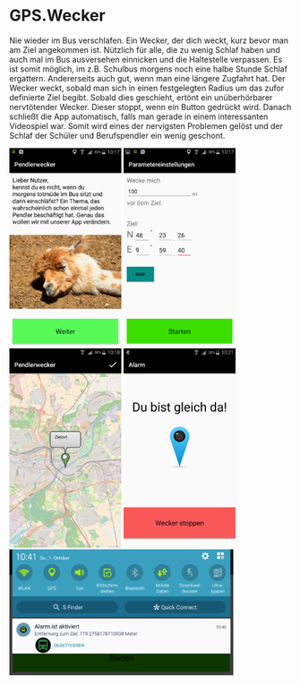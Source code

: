 # GPS.Wecker
Nie wieder im Bus verschlafen.
Ein Wecker, der dich weckt, kurz bevor man am Ziel angekommen ist. Nützlich für alle, die zu wenig Schlaf haben und auch mal im Bus ausversehen einnicken und die Haltestelle verpassen. Es ist somit möglich, im z.B. Schulbus morgens noch eine halbe Stunde Schlaf ergattern. Andererseits auch gut, wenn man eine längere Zugfahrt hat. Der Wecker weckt, sobald man sich in einen festgelegten Radius um das zufor definierte Ziel begibt. Sobald dies geschieht, ertönt ein unüberhörbarer nervtötender Wecker. Dieser stoppt, wenn ein Button gedrückt wird. Danach schließt die App automatisch, falls man gerade in einem interessanten Videospiel war. Somit wird eines der nervigsten Problemen gelöst und der Schlaf der Schüler und Berufspendler ein wenig geschont.

<img src="screens/WelcomeActivity.png" width="200"/> <img src="screens/ParameterActivity.png" width="200"/> <img src="screens/MapActivty.png" width="200"/> <img src="screens/AlarmActivity.png" width="200"/> <img src="screens/Notification.png" width="400"/>